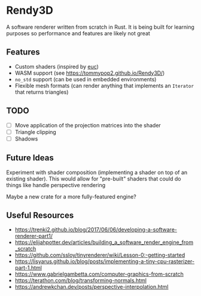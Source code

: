 # Rendy3D

A software renderer written from scratch in Rust.
It is being built for learning purposes so performance and features are likely not great

## Features

- Custom shaders (inspired by [euc](https://github.com/zesterer/euc))
- WASM support (see <https://tommypop2.github.io/Rendy3D/>)
- `no_std` support (can be used in embedded environments)
- Flexible mesh formats (can render anything that implements an `Iterator` that returns triangles)

## TODO

- [ ] Move application of the projection matrices into the shader
- [ ] Triangle clipping
- [ ] Shadows

## Future Ideas

Experiment with shader composition (implementing a shader on top of an existing shader). This would allow for "pre-built" shaders that could do things like handle perspective rendering

Maybe a new crate for a more fully-featured engine?

## Useful Resources

- <https://trenki2.github.io/blog/2017/06/06/developing-a-software-renderer-part1/>
- <https://elijahpotter.dev/articles/building_a_software_render_engine_from_scratch>
- <https://github.com/ssloy/tinyrenderer/wiki/Lesson-0:-getting-started>
- <https://lisyarus.github.io/blog/posts/implementing-a-tiny-cpu-rasterizer-part-1.html>
- <https://www.gabrielgambetta.com/computer-graphics-from-scratch>
- <https://terathon.com/blog/transforming-normals.html>
- <https://andrewkchan.dev/posts/perspective-interpolation.html>
